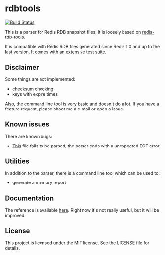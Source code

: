 rdbtools
========

[![Build Status](https://travis-ci.org/vrischmann/rdbtools.svg?branch=master)](https://travis-ci.org/vrischmann/rdbtools)

This is a parser for Redis RDB snapshot files. It is loosely based on [redis-rdb-tools](https://github.com/sripathikrishnan/redis-rdb-tools).

It is compatible with Redis RDB files generated since Redis 1.0 and up to the last version.
It comes with an extensive test suite.

Disclaimer
----------

Some things are not implemented:

  * checksum checking
  * keys with expire times

Also, the command line tool is very basic and doesn't do a lot. If you have a feature request, please shoot me a e-mail or open a issue.

Known issues
------------

There are known bugs:

  * [This](https://github.com/sripathikrishnan/redis-rdb-tools/blob/master/tests/dumps/zipmap_with_big_values.rdb) file fails to be parsed, the parser ends with a unexpected EOF error.

Utilities
---------

In addition to the parser, there is a command line tool which can be used to:

  * generate a memory report

Documentation
-------------

The reference is available [here](http://godoc.org/github.com/vrischmann/rdbtools]). Right now it's not really useful, but it will be improved.

License
-------

This project is licensed under the MIT license. See the LICENSE file for details.
